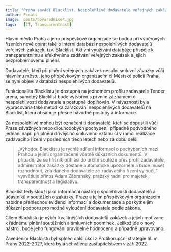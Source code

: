 ```yaml
---
title: "Praha zavádí Blacklist. Nespolehlivé dodavatele veřejných zakázek odhalí databáze"
author: Piráti
image:  posts/novaradnice4.jpg
tags:   [IT, Transparentnost]
---
```


Hlavní město Praha a jeho příspěvkové organizace se budou při výběrových řízeních nově opírat také o interní databázi nespolehlivých dodavatelů veřejných zakázek, tzv. Blacklist. Aktivní využívání databáze přispěje k transparentnímu a efektivnímu zadávání veřejných zakázek a jejich bezproblémovému plnění.

Dodavatelé, kteří při plnění veřejných zakázek nesplní smluvní závazky vůči hlavnímu městu, jeho příspěvkovým organizacím či Městské policii Praha, se nyní objeví v databázi nespolehlivých dodavatelů.

Funkcionalita Blacklistu je dostupná na jednotném profilu zadavatele Tender arena, samotný Blacklist bude vytvořen s prvním záznamem o nespolehlivosti dodavatele a postupně doplňován. V návaznosti byla vypracována také metodika zařazování nespolehlivých dodavatelů na Blacklist, která obsahuje přesné návodné postupy a informace.

Za nespolehlivé mohou být označeni ti dodavatelé, kteří se dopustili vůči Praze závažných nebo dlouhodobých pochybení, případně podvodného jednání např. při plnění dřívějšího smluvního vztahu či v rámci realizace zadávacího řízení v posledních třech letech nebo za dobu delší.

> „Výhodou Blacklistu je rychlé sdílení informací o pochybeních mezi Prahou a jejími organizacemi včetně důkazních dokumentů. V případě, že se hříšník přihlásí do určité soutěže přes profil zadavatele, administrátor zakázky dostane automatické upozornění a bude muset rozhodnout, zda daného dodavatele ze zadávacího řízení vyloučí,“ vysvětluje přínos Adam Zábranský, pražský radní pro majetek, transparentnost a legislativu.

Blacklist tedy slouží jako informační nástroj o spolehlivosti dodavatelů a účastníků v soutěžích o zakázky. Praze a jejím příspěvkovým organizacím nabídne přehlednou evidenci informací a dokumentace a poskytne jim důkazní podporu pro možné vyloučení dodavatele podle zákona.

Cílem Blacklistu je výběr kvalitnějších dodavatelů zakázek a jejich motivace k řádnému plnění soutěžních a smluvních podmínek. Jelikož jde o nový nástroj, bude jeho fungování pravidelně hodnoceno a případně upravováno. 

Zavedením Blacklistu byl splněn další úkol z Protikorupční strategie hl. m. Prahy 2022-2027, která byla schválena zastupitelstvem v září 2022. 

